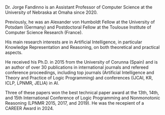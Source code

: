 Dr. Jorge Fandinno is an Assistant Professor of Computer Science at the University of Nebraska at Omaha since 2020.

Previously, he was an Alexander von Humboldt Fellow at the University of Potsdam (Germany) and Postdoctoral Fellow at the Toulouse Institute of Computer Science Research (France).

His main research interests are in Artificial Intelligence, in particular Knowledge Representation and Reasoning, on both theoretical and practical aspects.

He received his Ph.D. in 2015 from the University of Corunna (Spain) and is an author of over 30 publications in international journals and refereed conference proceedings, including top journals (Artificial Intelligence and Theory and Practice of Logic Programming) and conferences (IJCAI, KR, ICLP, LPNMR, JELIA) in AI.

Three of these papers won the best technical paper award at the 13th, 14th, and 15th International Conference of Logic Programming and Nonmonotonic Reasoning (LPNMR 2015, 2017, and 2019). He was the recepient of a CAREER Award in 2024.

